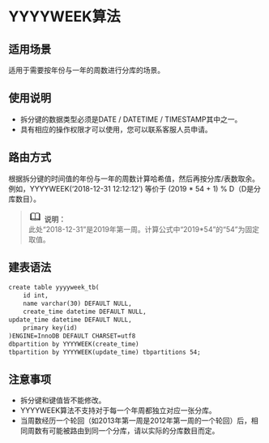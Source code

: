 # YYYYWEEK算法<a name="ddm_10_0008"></a>

## 适用场景<a name="section15760711132611"></a>

适用于需要按年份与一年的周数进行分库的场景。

## 使用说明<a name="section1877171510217"></a>

-   拆分键的数据类型必须是DATE / DATETIME / TIMESTAMP其中之一。
-   具有相应的操作权限才可以使用，您可以联系客服人员申请。

## 路由方式<a name="section149331275411"></a>

根据拆分键的时间值的年份与一年的周数计算哈希值，然后再按分库/表数取余。例如，YYYYWEEK\(‘2018-12-31 12:12:12’\) 等价于 \(2019 \* 54 + 1\) % D（D是分库数目）。

>![](public_sys-resources/icon-note.gif) **说明：**   
>此处“2018-12-31”是2019年第一周。计算公式中“2019\*54”的“54”为固定取值。  

## 建表语法<a name="section83236412181"></a>

```
create table yyyyweek_tb( 
    id int, 
    name varchar(30) DEFAULT NULL, 
    create_time datetime DEFAULT NULL,
update_time datetime DEFAULT NULL, 
    primary key(id) 
)ENGINE=InnoDB DEFAULT CHARSET=utf8 
dbpartition by YYYYWEEK(create_time)
tbpartition by YYYYWEEK(update_time) tbpartitions 54;
```

## 注意事项<a name="section121681236151812"></a>

-   拆分键和键值皆不能修改。
-   YYYYWEEK算法不支持对于每一个年周都独立对应一张分库。
-   当周数经历一个轮回（如2013年第一周是2012年第一周的一个轮回）后，相同周数有可能被路由到同一个分库，请以实际的分库数目而定。

